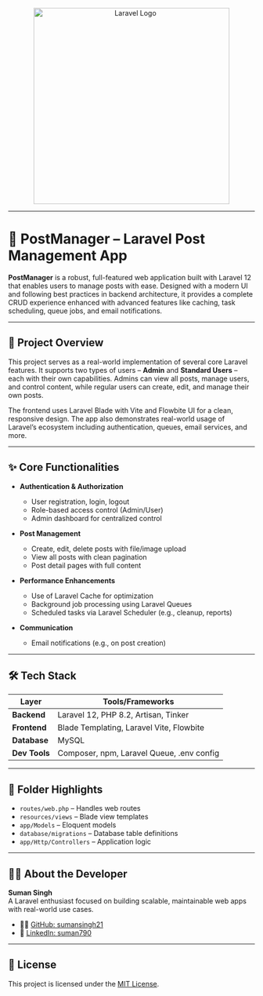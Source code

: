 <p align="center">
  <a href="https://laravel.com" target="_blank">
    <img src="https://raw.githubusercontent.com/laravel/art/master/logo-lockup/5%20SVG/2%20CMYK/1%20Full%20Color/laravel-logolockup-cmyk-red.svg" width="400" alt="Laravel Logo">
  </a>
</p>

---

# 📘 PostManager – Laravel Post Management App

**PostManager** is a robust, full-featured web application built with Laravel 12 that enables users to manage posts with ease. Designed with a modern UI and following best practices in backend architecture, it provides a complete CRUD experience enhanced with advanced features like caching, task scheduling, queue jobs, and email notifications.

---

## 🧠 Project Overview

This project serves as a real-world implementation of several core Laravel features. It supports two types of users – **Admin** and **Standard Users** – each with their own capabilities. Admins can view all posts, manage users, and control content, while regular users can create, edit, and manage their own posts.

The frontend uses Laravel Blade with Vite and Flowbite UI for a clean, responsive design. The app also demonstrates real-world usage of Laravel’s ecosystem including authentication, queues, email services, and more.

---

## ✨ Core Functionalities

- **Authentication & Authorization**
  - User registration, login, logout
  - Role-based access control (Admin/User)
  - Admin dashboard for centralized control

- **Post Management**
  - Create, edit, delete posts with file/image upload
  - View all posts with clean pagination
  - Post detail pages with full content

- **Performance Enhancements**
  - Use of Laravel Cache for optimization
  - Background job processing using Laravel Queues
  - Scheduled tasks via Laravel Scheduler (e.g., cleanup, reports)

- **Communication**
  - Email notifications (e.g., on post creation)

---

## 🛠 Tech Stack

| Layer         | Tools/Frameworks                          |
|---------------|-------------------------------------------|
| **Backend**   | Laravel 12, PHP 8.2, Artisan, Tinker       |
| **Frontend**  | Blade Templating, Laravel Vite, Flowbite   |
| **Database**  | MySQL                                     |
| **Dev Tools** | Composer, npm, Laravel Queue, .env config |

---

## 📁 Folder Highlights

- `routes/web.php` – Handles web routes  
- `resources/views` – Blade view templates  
- `app/Models` – Eloquent models  
- `database/migrations` – Database table definitions  
- `app/Http/Controllers` – Application logic  

---

## 🙋‍♂️ About the Developer

**Suman Singh**  
A Laravel enthusiast focused on building scalable, maintainable web apps with real-world use cases.  
- 🧑‍💻 [GitHub: sumansingh21](https://github.com/sumansingh21)  
- 💼 [LinkedIn: suman790](https://www.linkedin.com/in/suman790/)

---

## 📄 License

This project is licensed under the [MIT License](https://opensource.org/licenses/MIT).
